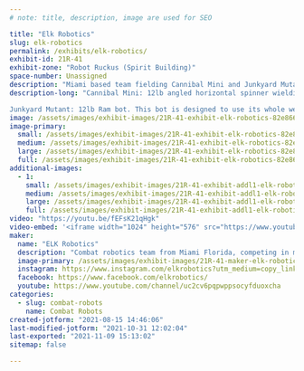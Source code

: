 ```yaml
---
# note: title, description, image are used for SEO

title: "Elk Robotics"
slug: elk-robotics
permalink: /exhibits/elk-robotics/
exhibit-id: 21R-41
exhibit-zone: "Robot Ruckus (Spirit Building)"
space-number: Unassigned
description: "Miami based team fielding Cannibal Mini and Junkyard Mutant in the 12lb weight class."
description-long: "Cannibal Mini: 12lb angled horizontal spinner wielding a 2.5lb asymmetrical AR500 bar. Due to the angle of the spinning bar the bot experiences unique gyroscopic effects that cause the front of he robot to lift up or be forced down in turns, depending of the turning direction. 

Junkyard Mutant: 12lb Ram bot. This bot is designed to use its whole weight and drive power to slam into its opponent, doing damage and controlling the fight. The mutant has 4 wheel drive with an independent motor on every wheel, a sturdy UHMW frame to tank hits, and a strong AR500 front plate to absorb damage and deliver impacts "
image: /assets/images/exhibit-images/21R-41-exhibit-elk-robotics-82e86661-acf0-4aff-ac2a-f026b903b3a0-large.jpeg
image-primary: 
  small: /assets/images/exhibit-images/21R-41-exhibit-elk-robotics-82e86661-acf0-4aff-ac2a-f026b903b3a0-small.jpeg
  medium: /assets/images/exhibit-images/21R-41-exhibit-elk-robotics-82e86661-acf0-4aff-ac2a-f026b903b3a0-medium.jpeg
  large: /assets/images/exhibit-images/21R-41-exhibit-elk-robotics-82e86661-acf0-4aff-ac2a-f026b903b3a0-large.jpeg
  full: /assets/images/exhibit-images/21R-41-exhibit-elk-robotics-82e86661-acf0-4aff-ac2a-f026b903b3a0-full.jpeg
additional-images: 
  - 1:
    small: /assets/images/exhibit-images/21R-41-exhibit-addl1-elk-robotics-c102ac4d-f0ad-48b9-89f1-594d5526a053-small.jpeg
    medium: /assets/images/exhibit-images/21R-41-exhibit-addl1-elk-robotics-c102ac4d-f0ad-48b9-89f1-594d5526a053-medium.jpeg
    large: /assets/images/exhibit-images/21R-41-exhibit-addl1-elk-robotics-c102ac4d-f0ad-48b9-89f1-594d5526a053-large.jpeg
    full: /assets/images/exhibit-images/21R-41-exhibit-addl1-elk-robotics-c102ac4d-f0ad-48b9-89f1-594d5526a053-full.jpeg
video: "https://youtu.be/fEFsK21qHgk"
video-embed: '<iframe width="1024" height="576" src="https://www.youtube.com/embed/fEFsK21qHgk?feature=oembed" frameborder="0" allow="accelerometer; autoplay; clipboard-write; encrypted-media; gyroscope; picture-in-picture" allowfullscreen></iframe>'
maker: 
  name: "ELK Robotics"
  description: "Combat robotics team from Miami Florida, competing in many weight classes at events across America and internationally."
  image-primary: /assets/images/exhibit-images/21R-41-maker-elk-robotics-85fe0c06-6746-4069-8969-2f045d141357-medium.jpeg
  instagram: https://www.instagram.com/elkrobotics?utm_medium=copy_link
  facebook: https://www.facebook.com/elkrobotics/
  youtube: https://www.youtube.com/channel/uc2cv6pqpwppsocyfduoxcha
categories: 
  - slug: combat-robots
    name: Combat Robots
created-jotform: "2021-08-15 14:46:06"
last-modified-jotform: "2021-10-31 12:02:04"
last-exported: "2021-11-09 15:13:02"
sitemap: false

---
```

